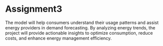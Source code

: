 # Assignment3
The model will help consumers understand their usage patterns and assist energy providers in demand forecasting. By analyzing energy trends, the project will provide actionable insights to optimize consumption, reduce costs, and enhance energy management efficiency.
